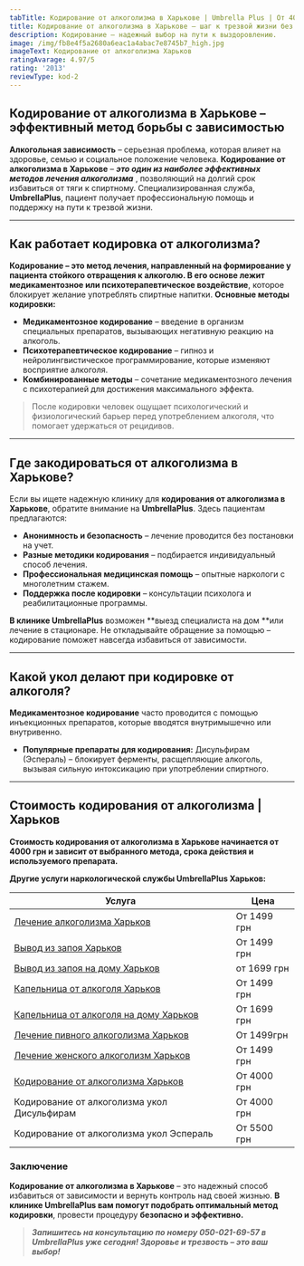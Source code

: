 ```yaml
---
tabTitle: Кодирование от алкоголизма в Харькове | Umbrella Plus | От 4000 грн
title: Кодирование от алкоголизма в Харькове – шаг к трезвой жизни без срывов!
description: Кодирование – надежный выбор на пути к выздоровлению.
image: /img/fb8e4f5a2680a6eac1a4abac7e8745b7_high.jpg
imageText: Кодирование от алкоголизма Харьков
ratingAvarage: 4.97/5
rating: '2013'
reviewType: kod-2
---
```


## Кодирование от алкоголизма в Харькове – эффективный метод борьбы с зависимостью

**Алкогольная зависимость** – серьезная проблема, которая влияет на здоровье, семью и социальное положение человека. **Кодирование от алкоголизма в Харькове** – ***это один из наиболее эффективных методов лечения алкоголизма*** , позволяющий на долгий срок избавиться от тяги к спиртному. Специализированная служба, **UmbrellaPlus**, пациент получает профессиональную помощь и поддержку на пути к трезвой жизни.

***

## Как работает кодировка от алкоголизма?

**Кодирование – это метод лечения, направленный на формирование у пациента стойкого отвращения к алкоголю. В его основе лежит медикаментозное или психотерапевтическое воздействие**, которое блокирует желание употреблять спиртные напитки. **Основные методы кодировки:**

* **Медикаментозное кодирование** – введение в организм специальных препаратов, вызывающих негативную реакцию на алкоголь.
* **Психотерапевтическое кодирование** – гипноз и нейролингвистическое программирование, которые изменяют восприятие алкоголя.
* **Комбинированные методы** – сочетание медикаментозного лечения с психотерапией для достижения максимального эффекта.

> После кодировки человек ощущает психологический и физиологический барьер перед употреблением алкоголя, что помогает удержаться от рецидивов.

***

## Где закодироваться от алкоголизма в Харькове?

Если вы ищете надежную клинику для **кодирования от алкоголизма в Харькове**, обратите внимание на **UmbrellaPlus**. Здесь пациентам предлагаются:

* **Анонимность и безопасность** – лечение проводится без постановки на учет.
* **Разные методики кодирования** – подбирается индивидуальный способ лечения.
* **Профессиональная медицинская помощь** – опытные наркологи с многолетним стажем.
* **Поддержка после кодировки** – консультации психолога и реабилитационные программы.

**В клинике UmbrellaPlus** возможен **выезд специалиста на дом **или лечение в стационаре. Не откладывайте обращение за помощью – кодирование поможет навсегда избавиться от зависимости.

***

## Какой укол делают при кодировке от алкоголя?

**Медикаментозное кодирование** часто проводится с помощью инъекционных препаратов, которые вводятся внутримышечно или внутривенно.

* **Популярные препараты для кодирования:**
  Дисульфирам (Эспераль) – блокирует ферменты, расщепляющие алкоголь, вызывая сильную интоксикацию при употреблении спиртного.

***

## Стоимость кодирования от алкоголизма | Харьков

**Стоимость кодирования от алкоголизма в Харькове начинается от 4000 грн и зависит от выбранного метода, срока действия и используемого препарата.**

**Другие услуги наркологической службы UmbrellaPlus Харьков:**

| Услуга                                                                                                                | Цена        |
| --------------------------------------------------------------------------------------------------------------------- | ----------- |
| [Лечение алкоголизма Харьков](https://umbrella-plus.com.ua/kharkiv/lechenie-alkogolizma-kharkiv/)                     | От 1499 грн |
| [Вывод из запоя Харьков](https://umbrella-plus.com.ua/kharkiv/vivod-iz-zapoia-kharkiv/)                               | От 1499 грн |
| [Вывод из запоя на дому Харьков](https://umbrella-plus.com.ua/kharkiv/vivod-iz-zapoia-na-domy-kharkiv/)               | от 1699 грн |
| [Капельница от алкоголя Харьков](https://umbrella-plus.com.ua/kharkiv/kapelnica_ot_alkogola_kharkiv/)                 | От 1499 грн |
| [Капельница от алкоголя на дому Харьков](https://umbrella-plus.com.ua/kharkiv/kapelnica_ot_alkogola_na_domy_kharkiv/) | От 1699 грн |
| [Лечение пивного алкоголизма Харьков](https://umbrella-plus.com.ua/kharkiv/lechenie-pivnogo-alkogolizma-kharkiv/)     | От 1499грн  |
| [Лечение женского алкоголизм Харьков](https://umbrella-plus.com.ua/kharkiv/lechenie-jenskogo-alkogolizma-kharkiv/)    | От 1499 грн |
| [Кодирование от алкоголизма Харьков](https://umbrella-plus.com.ua/kharkiv/kodirovka_ot_alkogolizma_kharkiv/)          | От 4000 грн |
| Кодирование от алкоголизма укол Дисульфирам                                                                           | От 4000 грн |
| Кодирование от алкоголизма укол Эспераль                                                                              | От 5500 грн |

### Заключение

**Кодирование от алкоголизма в Харькове** – это надежный способ избавиться от зависимости и вернуть контроль над своей жизнью. **В клинике UmbrellaPlus вам помогут подобрать оптимальный метод кодировки**, провести процедуру **безопасно и эффективно.**

> ***Запишитесь на консультацию по номеру 050-021-69-57 в UmbrellaPlus уже сегодня!
> Здоровье и трезвость – это ваш выбор!***
